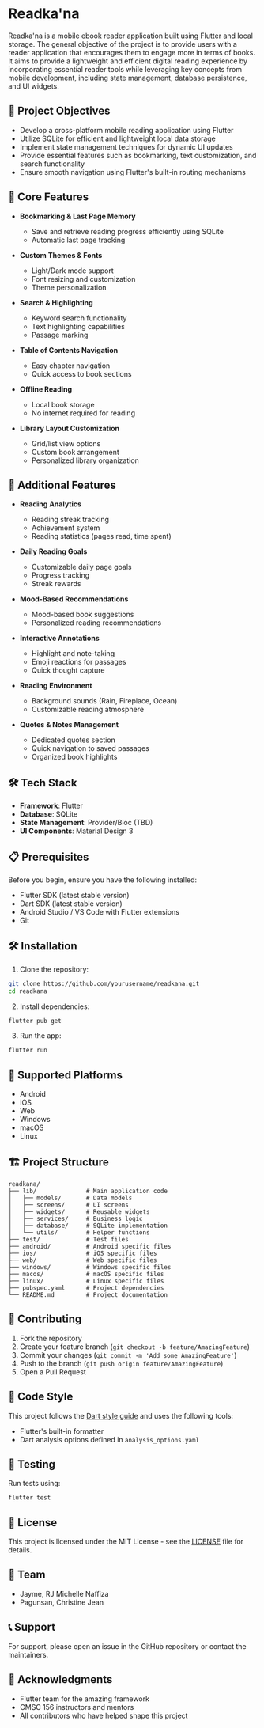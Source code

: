 # Readka'na

Readka'na is a mobile ebook reader application built using Flutter and local storage. The general objective of the project is to provide users with a reader application that encourages them to engage more in terms of books. It aims to provide a lightweight and efficient digital reading experience by incorporating essential reader tools while leveraging key concepts from mobile development, including state management, database persistence, and UI widgets.

## 🎯 Project Objectives

- Develop a cross-platform mobile reading application using Flutter
- Utilize SQLite for efficient and lightweight local data storage
- Implement state management techniques for dynamic UI updates
- Provide essential features such as bookmarking, text customization, and search functionality
- Ensure smooth navigation using Flutter's built-in routing mechanisms

## 🚀 Core Features

- **Bookmarking & Last Page Memory**
  - Save and retrieve reading progress efficiently using SQLite
  - Automatic last page tracking

- **Custom Themes & Fonts**
  - Light/Dark mode support
  - Font resizing and customization
  - Theme personalization

- **Search & Highlighting**
  - Keyword search functionality
  - Text highlighting capabilities
  - Passage marking

- **Table of Contents Navigation**
  - Easy chapter navigation
  - Quick access to book sections

- **Offline Reading**
  - Local book storage
  - No internet required for reading

- **Library Layout Customization**
  - Grid/list view options
  - Custom book arrangement
  - Personalized library organization

## 🌟 Additional Features

- **Reading Analytics**
  - Reading streak tracking
  - Achievement system
  - Reading statistics (pages read, time spent)

- **Daily Reading Goals**
  - Customizable daily page goals
  - Progress tracking
  - Streak rewards

- **Mood-Based Recommendations**
  - Mood-based book suggestions
  - Personalized reading recommendations

- **Interactive Annotations**
  - Highlight and note-taking
  - Emoji reactions for passages
  - Quick thought capture

- **Reading Environment**
  - Background sounds (Rain, Fireplace, Ocean)
  - Customizable reading atmosphere

- **Quotes & Notes Management**
  - Dedicated quotes section
  - Quick navigation to saved passages
  - Organized book highlights

## 🛠️ Tech Stack

- **Framework**: Flutter
- **Database**: SQLite
- **State Management**: Provider/Bloc (TBD)
- **UI Components**: Material Design 3

## 📋 Prerequisites

Before you begin, ensure you have the following installed:
- Flutter SDK (latest stable version)
- Dart SDK (latest stable version)
- Android Studio / VS Code with Flutter extensions
- Git

## 🛠️ Installation

1. Clone the repository:
```bash
git clone https://github.com/yourusername/readkana.git
cd readkana
```

2. Install dependencies:
```bash
flutter pub get
```

3. Run the app:
```bash
flutter run
```

## 📱 Supported Platforms

- Android
- iOS
- Web
- Windows
- macOS
- Linux

## 🏗️ Project Structure

```
readkana/
├── lib/              # Main application code
│   ├── models/       # Data models
│   ├── screens/      # UI screens
│   ├── widgets/      # Reusable widgets
│   ├── services/     # Business logic
│   ├── database/     # SQLite implementation
│   └── utils/        # Helper functions
├── test/             # Test files
├── android/          # Android specific files
├── ios/              # iOS specific files
├── web/              # Web specific files
├── windows/          # Windows specific files
├── macos/            # macOS specific files
├── linux/            # Linux specific files
├── pubspec.yaml      # Project dependencies
└── README.md         # Project documentation
```

## 🤝 Contributing

1. Fork the repository
2. Create your feature branch (`git checkout -b feature/AmazingFeature`)
3. Commit your changes (`git commit -m 'Add some AmazingFeature'`)
4. Push to the branch (`git push origin feature/AmazingFeature`)
5. Open a Pull Request

## 📝 Code Style

This project follows the [Dart style guide](https://dart.dev/guides/language/effective-dart/style) and uses the following tools:
- Flutter's built-in formatter
- Dart analysis options defined in `analysis_options.yaml`

## 🧪 Testing

Run tests using:
```bash
flutter test
```

## 📄 License

This project is licensed under the MIT License - see the [LICENSE](LICENSE) file for details.

## 👥 Team

- Jayme, RJ Michelle Naffiza
- Pagunsan, Christine Jean

## 📞 Support

For support, please open an issue in the GitHub repository or contact the maintainers.

## 🙏 Acknowledgments

- Flutter team for the amazing framework
- CMSC 156 instructors and mentors
- All contributors who have helped shape this project
